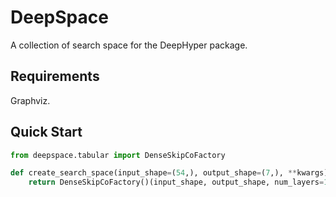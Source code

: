 # DeepSpace

A collection of search space for the DeepHyper package.

## Requirements

Graphviz.

## Quick Start

```python
from deepspace.tabular import DenseSkipCoFactory

def create_search_space(input_shape=(54,), output_shape=(7,), **kwargs)
    return DenseSkipCoFactory()(input_shape, output_shape, num_layers=10, dropout=0.0)
```
